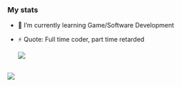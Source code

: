 ### My stats


- 🌱 I’m currently learning Game/Software Development
- ⚡ Quote: Full time coder, part time retarded

  <img src="https://github-readme-stats.vercel.app/api?username=lebyleafy&theme=dark&show_icons=true">
<br>
  <img src="https://github-readme-stats.vercel.app/api/top-langs/?username=lebyleafy&theme=dark&layout=compact&langs_count=6">




